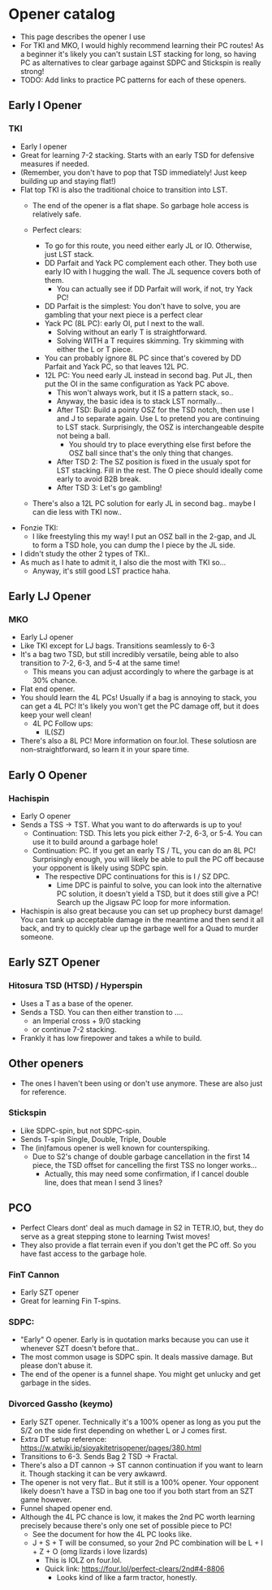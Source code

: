 # Opener catalog
- This page describes the opener I use
- For TKI and MKO, I would highly recommend learning their PC routes! As a beginner it's likely you can't sustain LST stacking for long, so having PC as alternatives to clear garbage against SDPC and Stickspin is really strong!
- TODO: Add links to practice PC patterns for each of these openers.

## Early I Opener
### TKI
- Early I opener
- Great for learning 7-2 stacking. Starts with an early TSD for defensive measures if needed.
- (Remember, you don't have to pop that TSD immediately! Just keep building up and staying flat!)
- Flat top TKI is also the traditional choice to transition into LST.
    - The end of the opener is a flat shape. So garbage hole access is relatively safe.
    - Perfect clears:
        - To go for this route, you need either early JL or IO. Otherwise, just LST stack.
        - DD Parfait and Yack PC complement each other. They both use early IO with I hugging the wall. The JL sequence covers both of them.
            - You can actually see if DD Parfait will work, if not, try Yack PC!
        - DD Parfait is the simplest: You don't have to solve, you are gambling that your next piece is a perfect clear
        - Yack PC (8L PC): early OI, put I next to the wall. 
            - Solving without an early T is straightforward.
            - Solving WITH a T requires skimming. Try skimming with either the L or T piece.
        - You can probably ignore 8L PC since that's covered by DD Parfait and Yack PC, so that leaves 12L PC.
        - 12L PC: You need early JL instead in second bag. Put JL, then put the OI in the same configuration as Yack PC above.
            - This won't always work, but it IS a pattern stack, so..
            - Anyway, the basic idea is to stack LST normally... 
            - After TSD: Build a pointy OSZ for the TSD notch, then use I and J to separate again. Use L to pretend you are continuing to LST stack. Surprisingly, the OSZ is interchangeable despite not being a ball.
                - You should try to place everything else first before the OSZ ball since that's the only thing that changes.
            - After TSD 2: The SZ position is fixed in the usualy spot for LST stacking. Fill in the rest. The O piece should ideally come early to avoid B2B break.
            - After TSD 3: Let's go gambling!

    - There's also a 12L PC solution for early JL in second bag.. maybe I can die less with TKI now..
- Fonzie TKI: 
    - I like freestyling this my way! I put an OSZ ball in the 2-gap, and JL to form a TSD hole, you can dump the I piece by the JL side.
- I didn't study the other 2 types of TKI..
- As much as I hate to admit it, I also die the most with TKI so...
    - Anyway, it's still good LST practice haha.

## Early LJ Opener
### MKO
- Early LJ opener
- Like TKI except for LJ bags. Transitions seamlessly to 6-3
- It's a bag two TSD, but still incredibly versatile, being able to also transition to 7-2, 6-3, and 5-4 at the same time! 
    - This means you can adjust accordingly to where the garbage is at 30% chance.
- Flat end opener.
- You should learn the 4L PCs! Usually if a bag is annoying to stack, you can get a 4L PC! It's likely you won't get the PC damage off, but it does keep your well clean!
    - 4L PC Follow ups:
        - IL(SZ)
- There's also a 8L PC! More information on four.lol. These solutiosn are non-straightforward, so learn it in your spare time.


## Early O Opener
### Hachispin
- Early O opener
- Sends a TSS -> TST. What you want to do afterwards is up to you!
    - Continuation: TSD. This lets you pick either 7-2, 6-3, or 5-4. You can use it to build around a garbage hole!
    - Continuation: PC. If you get an early TS / TL, you can do an 8L PC! Surprisingly enough, you will likely be able to pull the PC off because your opponent is likely using SDPC spin.
        - The respective DPC continuations for this is I / SZ DPC.
            - Lime DPC is painful to solve, you can look into the alternative PC solution, it doesn't yield a TSD, but it does still give a PC! Search up the Jigsaw PC loop for more information.
- Hachispin is also great because you can set up prophecy burst damage! You can tank up acceptable damage in the meantime and then send it all back, and try to quickly clear up the garbage well for a Quad to murder someone.

## Early SZT Opener
### Hitosura TSD (HTSD) / Hyperspin
- Uses a T as a base of the opener.
- Sends a TSD. You can then either transtion to ....
    - an Imperial cross + 9/0 stacking
    - or continue 7-2 stacking. 
- Frankly it has low firepower and takes a while to build.

## Other openers
- The ones I haven't been using or don't use anymore. These are also just for reference.

### Stickspin
- Like SDPC-spin, but not SDPC-spin.
- Sends T-spin Single, Double, Triple, Double
- The (in)famous opener is well known for counterspiking.
    - Due to S2's change of double garbage cancellation in the first 14 piece, the TSD offset for cancelling the first TSS no longer works...
        - Actually, this may need some confirmation, if I cancel double line, does that mean I send 3 lines?

## PCO
- Perfect Clears dont' deal as much damage in S2 in TETR.IO, but, they do serve as a great stepping stone to learning Twist moves!
- They also provide a flat terrain even if you don't get the PC off. So you have fast access to the garbage hole.

### FinT Cannon
- Early SZT opener
- Great for learning Fin T-spins.

### SDPC: 
- "Early" O opener. Early is in quotation marks because you can use it whenever SZT doesn't before that..
- The most common usage is SDPC spin. It deals massive damage. But please don't abuse it.
- The end of the opener is a funnel shape. You might get unlucky and get garbage in the sides.

### Divorced Gassho (keymo)
- Early SZT opener. Technically it's a 100% opener as long as you put the S/Z on the side first depending on whether L or J comes first.
- Extra DT setup reference: https://w.atwiki.jp/sioyakitetrisopener/pages/380.html
- Transitions to 6-3. Sends Bag 2 TSD -> Fractal. 
- There's also a DT cannon -> ST cannon continuation if you want to learn it. Though stacking it can be very awkawrd.
- The opener is not very flat.. But it still is a 100% opener. Your opponent likely doesn't have a TSD in bag one too if you both start from an SZT game however.
- Funnel shaped opener end.
- Although the 4L PC chance is low, it makes the 2nd PC worth learning precisely because there's only one set of possible piece to PC!
    - See the document for how the 4L PC looks like.
    - J + S + T will be consumed, so your 2nd PC combination will be L + I + Z + O (omg lizards i love lizards)
        - This is IOLZ on four.lol.
        - Quick link: https://four.lol/perfect-clears/2nd#4-8806
            - Looks kind of like a farm tractor, honestly.